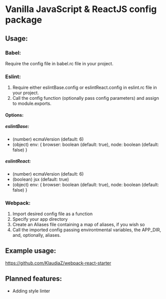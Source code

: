 # Vanilla JavaScript & ReactJS config package

## Usage:

### Babel:
Require the config file in babel.rc file in your project.

### Eslint:
1. Require either eslintBase.config or eslintReact.config in eslint.rc file in your project. 
2. Call the config function (optionally pass config parameters) and assign to module.exports.

#### Options:
##### eslintBase:
- (number) ecmaVersion (default: 6)
- (object) env: { browser: boolean (default: true), node: boolean (default: false) }

##### eslintReact:
- (number) ecmaVersion (default: 6)
- (boolean) jsx (default: true)
- (object) env: { browser: boolean (default: true), node: boolean (default: false) }

### Webpack:
1. Import desired config file as a function
2. Specify your app directory
3. Create an Aliases file containing a map of aliases, if you wish so
3. Call the imported config passing environtmental variables, the APP_DIR, and, optionally, aliases.

## Example usage:
https://github.com/KlaudiaZ/webpack-react-starter


## Planned features:
- Adding style linter
